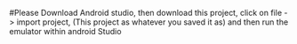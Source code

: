 #Please Download Android studio, then download this project, click on file -> import project, (This project as whatever you saved it as) and then run the emulator within android Studio
